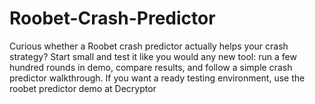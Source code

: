 # Roobet-Crash-Predictor
Curious whether a Roobet crash predictor actually helps your crash strategy? Start small and test it like you would any new tool: run a few hundred rounds in demo, compare results, and follow a simple crash predictor walkthrough. If you want a ready testing environment, use the roobet predictor demo at Decryptor

